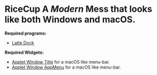 # RiceCup A *Modern* Mess that looks like both Windows and macOS.

**Required programs:**
* [Latte Dock](https://github.com/KDE/latte-dock)

**Required Widgets:**
* [Applet Window Title](https://github.com/psifidotos/applet-window-title) for a macOS like menu-bar.
* [Applet Window AppMenu](https://github.com/psifidotos/applet-window-appmenu) for a macOS like menu-bar.
